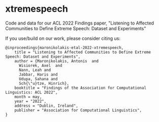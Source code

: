 # xtremespeech
Code and data for our ACL 2022 Findings paper, "Listening to Affected Communities to Define Extreme Speech: Dataset and Experiments"

If you use/build on our work, please consider citing us:

```
@inproceedings{maronikolakis-etal-2022-xtremespeech,
    title = "Listening to Affected Communities to Define Extreme Speech: Dataset and Experiments",
    author = {Maronikolakis, Antonis  and
      Wisiorek, Axel  and
      Nann, Leah and
      Jabbar, Haris and
      Udupa, Sahana and
      Sch{\"u}tze, Hinrich},
    booktitle = "Findings of the Association for Computational Linguistics: ACL 2022",
    month = may,
    year = "2022",
    address = "Dublin, Ireland",
    publisher = "Association for Computational Linguistics",
}
```
